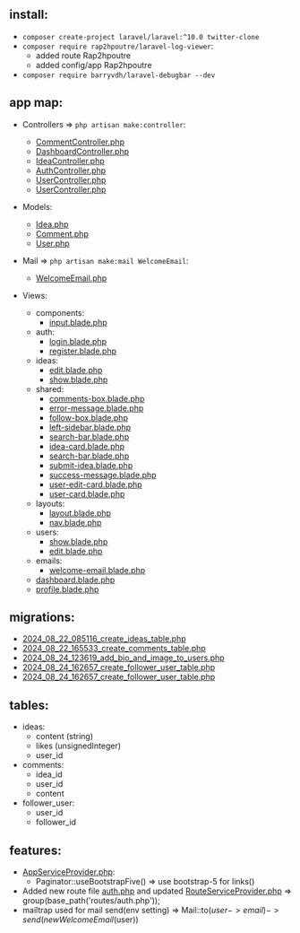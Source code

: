 ## install:
- `composer create-project laravel/laravel:^10.0 twitter-clone`
- `composer require rap2hpoutre/laravel-log-viewer`:
  - added route Rap2hpoutre
  - added config/app Rap2hpoutre
- `composer require barryvdh/laravel-debugbar --dev`

## app map:
- Controllers => `php artisan make:controller`:
  - [CommentController.php](app%2FHttp%2FControllers%2FCommentController.php)
  - [DashboardController.php](app%2FHttp%2FControllers%2FDashboardController.php)
  - [IdeaController.php](app%2FHttp%2FControllers%2FIdeaController.php)
  - [AuthController.php](app%2FHttp%2FControllers%2FAuthController.php)
  - [UserController.php](app%2FHttp%2FControllers%2FUserController.php)
  - [UserController.php](app%2FHttp%2FControllers%2FUserController.php)
- Models:
  - [Idea.php](app%2FModels%2FIdea.php)
  - [Comment.php](app%2FModels%2FComment.php)
  - [User.php](app%2FModels%2FUser.php)
- Mail => `php artisan make:mail WelcomeEmail`:
  - [WelcomeEmail.php](app%2FMail%2FWelcomeEmail.php)

- Views:
  - components:
    - [input.blade.php](resources%2Fviews%2Fcomponents%2Finput.blade.php)
  - auth:
    - [login.blade.php](resources%2Fviews%2Fauth%2Flogin.blade.php)
    - [register.blade.php](resources%2Fviews%2Fauth%2Fregister.blade.php)
  - ideas:
    - [edit.blade.php](resources%2Fviews%2Fideas%2Fedit.blade.php)
    - [show.blade.php](resources%2Fviews%2Fideas%2Fshow.blade.php)
  - shared:
    - [comments-box.blade.php](resources%2Fviews%2Fshared%2Fcomments-box.blade.php)
    - [error-message.blade.php](resources%2Fviews%2Fshared%2Ferror-message.blade.php)
    - [follow-box.blade.php](resources%2Fviews%2Fshared%2Ffollow-box.blade.php)
    - [left-sidebar.blade.php](resources%2Fviews%2Fshared%2Fleft-sidebar.blade.php)
    - [search-bar.blade.php](resources%2Fviews%2Fshared%2Fsearch-bar.blade.php)
    - [idea-card.blade.php](resources%2Fviews%2Fshared%2Fidea-card.blade.php)
    - [search-bar.blade.php](resources%2Fviews%2Fshared%2Fsearch-bar.blade.php)
    - [submit-idea.blade.php](resources%2Fviews%2Fshared%2Fsubmit-idea.blade.php)
    - [success-message.blade.php](resources%2Fviews%2Fshared%2Fsuccess-message.blade.php)
    - [user-edit-card.blade.php](resources%2Fviews%2Fshared%2Fuser-edit-card.blade.php)
    - [user-card.blade.php](resources%2Fviews%2Fshared%2Fuser-card.blade.php)
  - layouts:
    - [layout.blade.php](resources%2Fviews%2Flayouts%2Flayout.blade.php)
    - [nav.blade.php](resources%2Fviews%2Flayouts%2Fnav.blade.php)
  - users:
    - [show.blade.php](resources%2Fviews%2Fusers%2Fshow.blade.php)
    - [edit.blade.php](resources%2Fviews%2Fusers%2Fedit.blade.php)
  - emails:
    - [welcome-email.blade.php](resources%2Fviews%2Femails%2Fwelcome-email.blade.php)
  - [dashboard.blade.php](resources%2Fviews%2Fdashboard.blade.php)
  - [profile.blade.php](resources%2Fviews%2Fprofile.blade.php)

## migrations:
- [2024_08_22_085116_create_ideas_table.php](database%2Fmigrations%2F2024_08_22_085116_create_ideas_table.php)
- [2024_08_22_165533_create_comments_table.php](database%2Fmigrations%2F2024_08_22_165533_create_comments_table.php)
- [2024_08_24_123619_add_bio_and_image_to_users.php](database%2Fmigrations%2F2024_08_24_123619_add_bio_and_image_to_users.php)
- [2024_08_24_162657_create_follower_user_table.php](database%2Fmigrations%2F2024_08_24_162657_create_follower_user_table.php)
- [2024_08_24_162657_create_follower_user_table.php](database%2Fmigrations%2F2024_08_24_162657_create_follower_user_table.php)

## tables:
- ideas:
  - content (string)
  - likes (unsignedInteger)
  - user_id
- comments:
  - idea_id
  - user_id
  - content
- follower_user:
  - user_id
  - follower_id

## features:
- [AppServiceProvider.php](app%2FProviders%2FAppServiceProvider.php):
  - Paginator::useBootstrapFive() => use bootstrap-5 for links()
- Added new route file [auth.php](routes%2Fauth.php) and updated [RouteServiceProvider.php](app%2FProviders%2FRouteServiceProvider.php) => group(base_path('routes/auth.php'));
- mailtrap used for mail send(env setting) => Mail::to($user->email)->send(new WelcomeEmail($user))